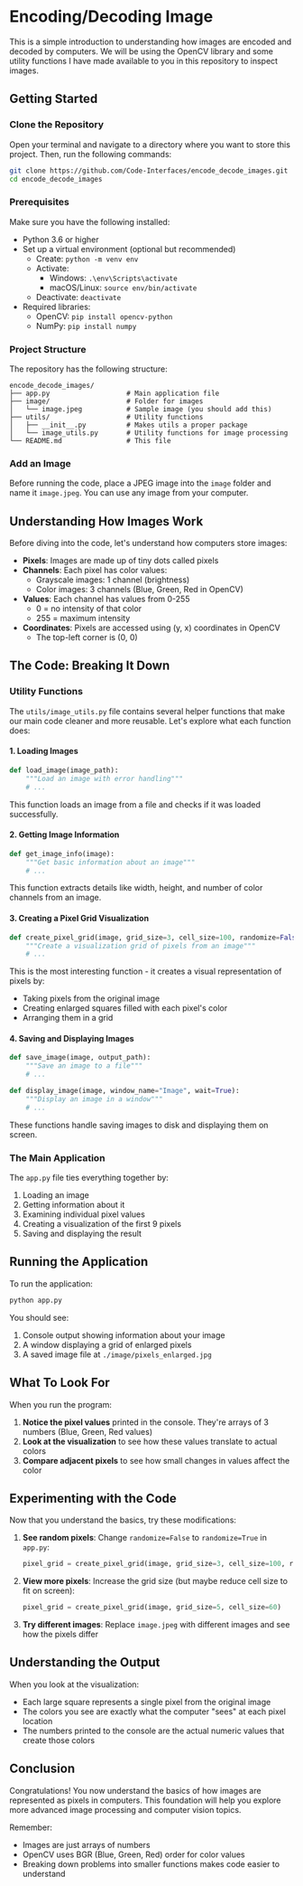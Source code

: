 # Encoding/Decoding Image

This is a simple introduction to understanding how images are encoded and decoded by computers. We will be using the OpenCV library and some utility functions I have made available to you in this repository to inspect images.

## Getting Started

### Clone the Repository

Open your terminal and navigate to a directory where you want to store this project. Then, run the following commands:

```bash
git clone https://github.com/Code-Interfaces/encode_decode_images.git
cd encode_decode_images
```

### Prerequisites

Make sure you have the following installed:

- Python 3.6 or higher
- Set up a virtual environment (optional but recommended)
  - Create: `python -m venv env`
  - Activate:
    - Windows: `.\env\Scripts\activate`
    - macOS/Linux: `source env/bin/activate`
  - Deactivate: `deactivate`
- Required libraries:
  - OpenCV: `pip install opencv-python`
  - NumPy: `pip install numpy`

### Project Structure

The repository has the following structure:

```tree
encode_decode_images/
├── app.py                   # Main application file
├── image/                   # Folder for images
│   └── image.jpeg           # Sample image (you should add this)
├── utils/                   # Utility functions
│   ├── __init__.py          # Makes utils a proper package
│   └── image_utils.py       # Utility functions for image processing
└── README.md                # This file
```

### Add an Image

Before running the code, place a JPEG image into the `image` folder and name it `image.jpeg`. You can use any image from your computer.

## Understanding How Images Work

Before diving into the code, let's understand how computers store images:

- **Pixels**: Images are made up of tiny dots called pixels
- **Channels**: Each pixel has color values:
  - Grayscale images: 1 channel (brightness)
  - Color images: 3 channels (Blue, Green, Red in OpenCV)
- **Values**: Each channel has values from 0-255
  - 0 = no intensity of that color
  - 255 = maximum intensity
- **Coordinates**: Pixels are accessed using (y, x) coordinates in OpenCV
  - The top-left corner is (0, 0)

## The Code: Breaking It Down

### Utility Functions

The `utils/image_utils.py` file contains several helper functions that make our main code cleaner and more reusable. Let's explore what each function does:

#### 1. Loading Images

```python
def load_image(image_path):
    """Load an image with error handling"""
    # ...
```

This function loads an image from a file and checks if it was loaded successfully.

#### 2. Getting Image Information

```python
def get_image_info(image):
    """Get basic information about an image"""
    # ...
```

This function extracts details like width, height, and number of color channels from an image.

#### 3. Creating a Pixel Grid Visualization

```python
def create_pixel_grid(image, grid_size=3, cell_size=100, randomize=False):
    """Create a visualization grid of pixels from an image"""
    # ...
```

This is the most interesting function - it creates a visual representation of pixels by:

- Taking pixels from the original image
- Creating enlarged squares filled with each pixel's color
- Arranging them in a grid

#### 4. Saving and Displaying Images

```python
def save_image(image, output_path):
    """Save an image to a file"""
    # ...

def display_image(image, window_name="Image", wait=True):
    """Display an image in a window"""
    # ...
```

These functions handle saving images to disk and displaying them on screen.

### The Main Application

The `app.py` file ties everything together by:

1. Loading an image
2. Getting information about it
3. Examining individual pixel values
4. Creating a visualization of the first 9 pixels
5. Saving and displaying the result

## Running the Application

To run the application:

```bash
python app.py
```

You should see:

1. Console output showing information about your image
2. A window displaying a grid of enlarged pixels
3. A saved image file at `./image/pixels_enlarged.jpg`

## What To Look For

When you run the program:

1. **Notice the pixel values** printed in the console. They're arrays of 3 numbers (Blue, Green, Red values)
2. **Look at the visualization** to see how these values translate to actual colors
3. **Compare adjacent pixels** to see how small changes in values affect the color

## Experimenting with the Code

Now that you understand the basics, try these modifications:

1. **See random pixels**: Change `randomize=False` to `randomize=True` in `app.py`:

   ```python
   pixel_grid = create_pixel_grid(image, grid_size=3, cell_size=100, randomize=True)
   ```

2. **View more pixels**: Increase the grid size (but maybe reduce cell size to fit on screen):

   ```python
   pixel_grid = create_pixel_grid(image, grid_size=5, cell_size=60)
   ```

3. **Try different images**: Replace `image.jpeg` with different images and see how the pixels differ

## Understanding the Output

When you look at the visualization:

- Each large square represents a single pixel from the original image
- The colors you see are exactly what the computer "sees" at each pixel location
- The numbers printed to the console are the actual numeric values that create those colors

## Conclusion

Congratulations! You now understand the basics of how images are represented as pixels in computers. This foundation will help you explore more advanced image processing and computer vision topics.

Remember:

- Images are just arrays of numbers
- OpenCV uses BGR (Blue, Green, Red) order for color values
- Breaking down problems into smaller functions makes code easier to understand
